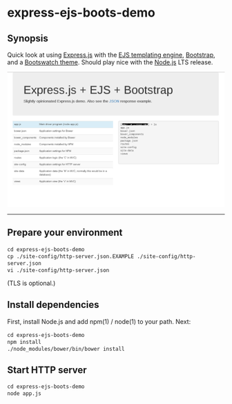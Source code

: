 # express-ejs-boots-demo

## Synopsis

Quick look at using [Express.js](http://expressjs.com/) with the [EJS templating engine](http://www.embeddedjs.com/), [Bootstrap](http://getbootstrap.com/), and a [Bootswatch theme](https://bootswatch.com/). Should play nice with the [Node.js](https://nodejs.org/en/) LTS release.

![Screenshot](/README.md-img/index.png?raw=true)

---

## Prepare your environment

```shell
cd express-ejs-boots-demo
cp ./site-config/http-server.json.EXAMPLE ./site-config/http-server.json
vi ./site-config/http-server.json
```

(TLS is optional.)

## Install dependencies

First, install Node.js and add npm(1) / node(1) to your path. Next:

```shell
cd express-ejs-boots-demo
npm install
./node_modules/bower/bin/bower install
```

## Start HTTP server

```shell
cd express-ejs-boots-demo
node app.js
```
